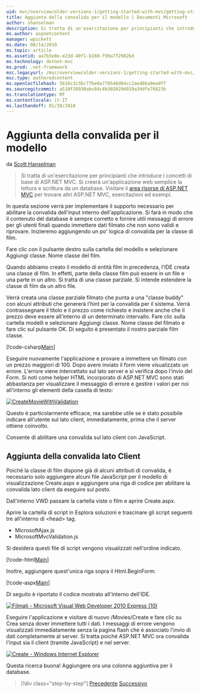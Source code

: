 ```yaml
---
uid: mvc/overview/older-versions-1/getting-started-with-mvc/getting-started-with-mvc-part7
title: Aggiunta della convalida per il modello | Documenti Microsoft
author: shanselman
description: Si tratta di un'esercitazione per principianti che introduce i concetti di base di ASP.NET MVC. Creare un'applicazione web semplice la lettura e scrittura da un database.
ms.author: aspnetcontent
manager: wpickett
ms.date: 08/14/2010
ms.topic: article
ms.assetid: aa7b3e8e-e23d-49f1-b160-f99a7f2982bd
ms.technology: dotnet-mvc
ms.prod: .net-framework
msc.legacyurl: /mvc/overview/older-versions-1/getting-started-with-mvc/getting-started-with-mvc-part7
msc.type: authoredcontent
ms.openlocfilehash: 5616c3c3bc77be0a770540d04cc2ae48ba9eedff
ms.sourcegitcommit: a510f38930abc84c4b302029d019a34dfe76823b
ms.translationtype: MT
ms.contentlocale: it-IT
ms.lasthandoff: 01/30/2018
---
```

<a name="adding-validation-to-the-model"></a>Aggiunta della convalida per il modello
====================
da [Scott Hanselman](https://github.com/shanselman)

> Si tratta di un'esercitazione per principianti che introduce i concetti di base di ASP.NET MVC. Si creerà un'applicazione web semplice la lettura e scrittura da un database. Visitare il [area risorse di ASP.NET MVC](../../../index.md) per trovare altri ASP.NET MVC, esercitazioni ed esempi.


In questa sezione verrà per implementare il supporto necessario per abilitare la convalida dell'input interno dell'applicazione. Si farà in modo che il contenuto del database è sempre corretto e fornire utili messaggi di errore per gli utenti finali quando immettere dati filmato che non sono validi e riprovare. Inizieremo aggiungendo un po' logica di convalida per la classe di film.

Fare clic con il pulsante destro sulla cartella del modello e selezionare Aggiungi classe. Nome classe del film.

Quando abbiamo creato il modello di entità film in precedenza, l'IDE creata una classe di film. In effetti, parte della classe film può essere in un file e una parte in un altro. Si tratta di una classe parziale. Si intende estendere la classe di film da un altro file.

Verrà creata una classe parziale filmato che punta a una "classe buddy" con alcuni attributi che genererà l'hint per la convalida per il sistema. Verrà contrassegnare il titolo e il prezzo come richiesto e insistere anche che il prezzo deve essere all'interno di un determinato intervallo. Fare clic sulla cartella modelli e selezionare Aggiungi classe. Nome classe del filmato e fare clic sul pulsante OK. Di seguito è presentato il nostro parziale film classe.

[!code-csharp[Main](getting-started-with-mvc-part7/samples/sample1.cs)]

Eseguire nuovamente l'applicazione e provare a immettere un filmato con un prezzo maggiori di 100. Dopo avere inviato il form viene visualizzato un errore. L'errore viene intercettato sul lato server e si verifica dopo l'invio del Form. Si noti come helper HTML incorporato di ASP.NET MVC sono stati abbastanza per visualizzare il messaggio di errore e gestire i valori per noi all'interno gli elementi della casella di testo:

[![CreateMovieWithValidation](getting-started-with-mvc-part7/_static/image2.png)](getting-started-with-mvc-part7/_static/image1.png)

Questo è particolarmente efficace, ma sarebbe utile se è stato possibile indicare all'utente sul lato client, immediatamente, prima che il server ottiene coinvolto.

Consente di abilitare una convalida sul lato client con JavaScript.

## <a name="adding-client-side-validation"></a>Aggiunta della convalida lato Client

Poiché la classe di film dispone già di alcuni attributi di convalida, è necessario solo aggiungere alcuni file JavaScript per il modello di visualizzazione Create.aspx e aggiungere una riga di codice per abilitare la convalida lato client da eseguire sul posto.

Dall'interno VWD passare la cartella viste o film e aprire Create.aspx.

Aprire la cartella di script in Esplora soluzioni e trascinare gli script seguenti tre all'interno di &lt;head&gt; tag.

- MicrosoftAjax.js
- MicrosoftMvcValidation.js

Si desidera questi file di script vengono visualizzati nell'ordine indicato.

[!code-html[Main](getting-started-with-mvc-part7/samples/sample2.html)]

Inoltre, aggiungere quest'unica riga sopra il Html.BeginForm:

[!code-aspx[Main](getting-started-with-mvc-part7/samples/sample3.aspx)]

Di seguito è riportato il codice mostrato all'interno dell'IDE.

[![Filmati - Microsoft Visual Web Developer 2010 Express (10)](getting-started-with-mvc-part7/_static/image4.png)](getting-started-with-mvc-part7/_static/image3.png)

Eseguire l'applicazione e visitare di nuovo /Movies/Create e fare clic su Crea senza dover immettere tutti i dati. I messaggi di errore vengono visualizzati immediatamente senza la pagina flash che è associato l'invio di dati completamente al server. Si tratta poiché ASP.NET MVC ora convalida l'input sia il client (tramite JavaScript) e nel server.

[![Create - Windows Internet Explorer](getting-started-with-mvc-part7/_static/image6.png)](getting-started-with-mvc-part7/_static/image5.png)

Questa ricerca buona! Aggiungere ora una colonna aggiuntiva per il database.

>[!div class="step-by-step"]
[Precedente](getting-started-with-mvc-part6.md)
[Successivo](getting-started-with-mvc-part8.md)

